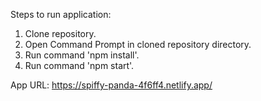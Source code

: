 
Steps to run application:

1. Clone repository.
2. Open Command Prompt in cloned repository directory.
3. Run command 'npm install'.
4. Run command 'npm start'.

App URL: https://spiffy-panda-4f6ff4.netlify.app/
